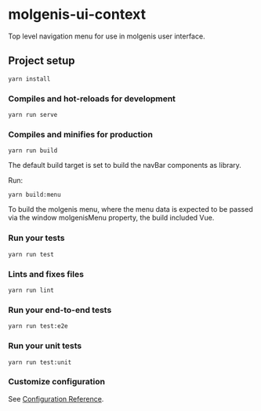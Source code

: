 # molgenis-ui-context

Top level navigation menu for use in molgenis user interface.

## Project setup
```
yarn install
```

### Compiles and hot-reloads for development
```
yarn run serve
```

### Compiles and minifies for production
```
yarn run build
```

The default build target is set to build the navBar components as library.

Run:

```
yarn build:menu
```
To build the molgenis menu, where the menu data is expected to be passed via the window molgenisMenu property, the build included Vue.


### Run your tests
```
yarn run test
```

### Lints and fixes files
```
yarn run lint
```

### Run your end-to-end tests
```
yarn run test:e2e
```

### Run your unit tests
```
yarn run test:unit
```

### Customize configuration
See [Configuration Reference](https://cli.vuejs.org/config/).
